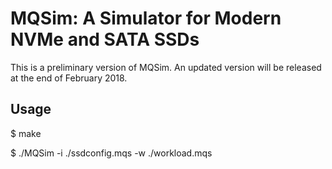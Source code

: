 # MQSim: A Simulator for Modern NVMe and SATA SSDs

This is a preliminary version of MQSim. An updated version will be released at the end of February 2018.


## Usage

$ make

$ ./MQSim -i ./ssdconfig.mqs -w ./workload.mqs
